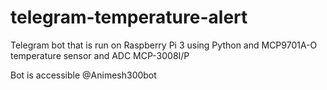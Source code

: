 # telegram-temperature-alert
Telegram bot that is run on Raspberry Pi 3 using Python and MCP9701A-O temperature sensor and ADC MCP-3008I/P

Bot is accessible @Animesh300bot

